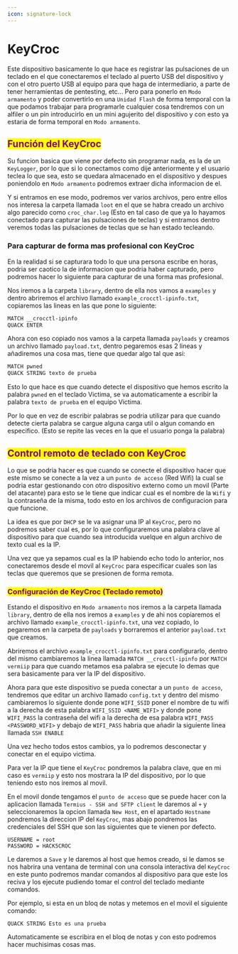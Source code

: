 ```yaml
---
icon: signature-lock
---
```


# KeyCroc

Este dispositivo basicamente lo que hace es registrar las pulsaciones de un teclado en el que conectaremos el teclado al puerto USB del dispositivo y con el otro puerto USB al equipo para que haga de intermediario, a parte de tener herramientas de pentesting, etc... Pero para ponerlo en `Modo armamento` y poder convertirlo en una `Unidad Flash` de forma temporal con la que podamos trabajar para programarle cualquier cosa tendremos con un alfiler o un pin introducirlo en un mini agujerito del dispositivo y con esto ya estaria de forma temporal en `Modo armamento`.

## <mark style="color:purple;">Función del KeyCroc</mark>

Su funcion basica que viene por defecto sin programar nada, es la de un `KeyLogger`, por lo que si lo conectamos como dije anteriormente y el usuario teclea lo que sea, esto se quedara almacenado en el dispositivo y despues poniendolo en `Modo armamento` podremos extraer dicha informacion de el.

Y si entramos en ese modo, podremos ver varios archivos, pero entre ellos nos interesa la carpeta llamada `loot` en el que se habra creado un archivo algo parecido como `croc_char.log` (Esto en tal caso de que ya lo hayamos conectado para capturar las pulsaciones de teclas) y si entramos dentro veremos todas las pulsaciones de teclas que se han estado tecleando.

### Para capturar de forma mas profesional con KeyCroc

En la realidad si se capturara todo lo que una persona escribe en horas, podria ser caotico la de informacion que podria haber capturado, pero podremos hacer lo siguiente para capturar de una forma mas profesional.

Nos iremos a la carpeta `library`, dentro de ella nos vamos a `examples` y dentro abriremos el archivo llamado `example_crocctl-ipinfo.txt`, copiaremos las lineas en las que pone lo siguiente:

```txt
MATCH __crocctl-ipinfo
QUACK ENTER
```

Ahora con eso copiado nos vamos a la carpeta llamada `payloads` y creamos un archivo llamado `payload.txt`, dentro pegaremos esas 2 lineas y añadiremos una cosa mas, tiene que quedar algo tal que asi:

```txt
MATCH pwned
QUACK STRING texto de prueba
```

Esto lo que hace es que cuando detecte el dispositivo que hemos escrito la palabra `pwned` en el teclado Victima, se va automaticamente a escribir la palabra `texto de prueba` en el equipo Victima.

Por lo que en vez de escribir palabras se podria utilizar para que cuando detecte cierta palabra se cargue alguna carga util o algun comando en especifico. (Esto se repite las veces en la que el usuario ponga la palabra)

## <mark style="color:purple;">Control remoto de teclado con KeyCroc</mark>

Lo que se podria hacer es que cuando se conecte el dispositivo hacer que este mismo se conecte a la vez a un `punto de acceso` (Red Wifi) la cual se podria estar gestionando con otro dispositivo externo como un movil (Parte del atacante) para esto se le tiene que indicar cual es el nombre de la `Wifi` y la contraseña de la misma, todo esto en los archivos de configuracion para que funcione.

La idea es que por `DHCP` se le va asignar una IP al `KeyCroc`, pero no podremos saber cual es, por lo que configuraremos una palabra clave al dispositivo para que cuando sea introducida vuelque en algun archivo de texto cual es la IP.

Una vez que ya sepamos cual es la IP habiendo echo todo lo anterior, nos conectaremos desde el movil al `KeyCroc` para especificar cuales son las teclas que queremos que se presionen de forma remota.

### <mark style="color:purple;">Configuración de KeyCroc (Teclado remoto)</mark>

Estando el dispositivo en `Modo armamento` nos iremos a la carpeta llamada `library`, dentro de ella nos iremos a `examples` y de ahi nos copiaremos el archivo llamado `example_crocctl-ipinfo.txt`, una vez copiado, lo pegaremos en la carpeta de `payloads` y borraremos el anterior `payload.txt` que creamos.

Abriremos el archivo `example_crocctl-ipinfo.txt` para configurarlo, dentro del mismo cambiaremos la linea llamada `MATCH __crocctl-ipinfo` por `MATCH vermiip` para que cuando metamos esa palabra se ejecute lo demas que sera basicamente para ver la IP del dispositivo.

Ahora para que este dispositivo se pueda conectar a un `punto de acceso`, tendremos que editar un archivo llamado `config.txt` y dentro del mismo cambiaremos lo siguiente donde pone `WIFI_SSID` poner el nombre de tu wifi a la derecha de esta palabra `WIFI_SSID <NAME_WIFI>` y donde pone `WIFI_PASS` la contraseña del wifi a la derecha de esa palabra `WIFI_PASS <PASSWORD_WIFI>` y debajo de `WIFI_PASS` habria que añadir la siguiente linea llamada `SSH ENABLE`

Una vez hecho todos estos cambios, ya lo podremos desconectar y conectar en el equipo victima.

Para ver la IP que tiene el `KeyCroc` pondremos la palabra clave, que en mi caso es `vermiip` y esto nos mostrara la IP del dispositivo, por lo que teniendo esto nos iremos al movil.

En el movil donde tengamos el `punto de acceso` que se puede hacer con la aplicacion llamada `Termius - SSH and SFTP client` le daremos al `+` y seleccionaremos la opcion llamada `New Host`, en el apartado `Hostname` pondremos la direccion IP del `KeyCroc`, mas abajo pondremos las credenciales del SSH que son las siguientes que te vienen por defecto.

```
USERNAME = root
PASSWORD = HACK5CROC
```

Le daremos a `Save` y le daremos al host que hemos creado, si le damos se nos habrira una ventana de terminal con una consola interactiva del `KeyCroc` en este punto podremos mandar comandos al dispositivo para que este los reciva y los ejecute pudiendo tomar el control del teclado mediante comandos.

Por ejemplo, si esta en un bloq de notas y metemos en el movil el siguiente comando:

```shell
QUACK STRING Esto es una prueba
```

Automaticamente se escribira en el bloq de notas y con esto podremos hacer muchisimas cosas mas.
